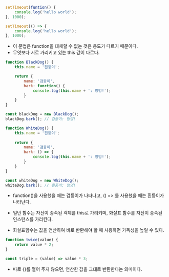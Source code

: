 
```jsx
setTimeout(funtion() {
	console.log('hello world');
}, 1000);
```



```jsx
setTimeout(() => {
	console.log('hello world');
}, 1000);
```

- 이 문법은 function을 대체할 수 없는 것은 용도가 다르기 때문이다. 
- 무엇보다 서로 가리키고 있는 this 값이 다르다.

```jsx
function BlackDog() {
	this.name = '흰둥이';

	return {
		name: '검둥이',
		bark: function() {
			console.log(this.name + ': 멍멍!');
		}
	}
}

const blackDog = new BlackDog();
blackDog.bark(); // 검둥이: 멍멍!

function WhiteDog() {
	this.name = '흰둥이';
	
	return {
		name: '검둥이',
		bark: () => {
			console.log(this.name + ': 멍멍!');
		}
	}
}

const whiteDog = new WhiteDog();
whiteDog.bark(); // 흰둥이: 멍멍!
```

- function()을 사용했을 때는 검둥이가 나타나고, () => 를 사용했을 때는 흰둥이가 나타난다. 
- 일반 함수는 자신이 종속된 객체를 this로 가리키며, 화살표 함수를 자신이 종속된 인스턴스를 가리킨다.


- 화살표함수는 값을 연산하여 바로 반환해야 할 때 사용하면 가독성을 높일 수 있다.

```jsx
function twice(value) {
	return value * 2;
}

const triple = (value) => value * 3;
```

- 따로 {}를 열어 주지 않으면, 연산한 값을 그대로 반환한다는 의미이다.

